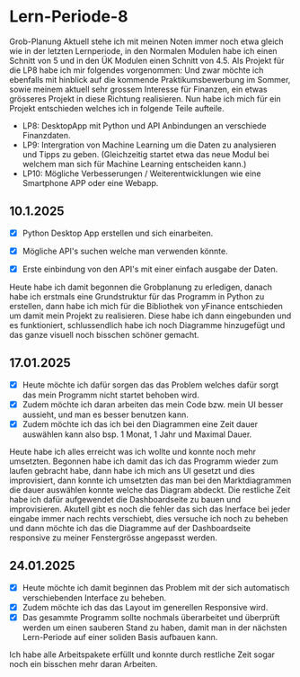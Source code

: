 
# Lern-Periode-8

Grob-Planung
Aktuell stehe ich mit meinen Noten immer noch etwa gleich wie in der letzten Lernperiode, in den Normalen Modulen habe ich einen Schnitt von 5 und in den ÜK Modulen einen Schnitt von 4.5.
Als Projekt für die LP8 habe ich mir folgendes vorgenommen:
Und zwar möchte ich ebenfalls mit hinblick auf die kommende Praktikumsbewerbung im Sommer, sowie meinem aktuell sehr grossem Interesse für Finanzen, ein etwas grösseres Projekt in diese Richtung realisieren.
Nun habe ich mich für ein Projekt entschieden welches ich in folgende Teile aufteile. 

 - LP8: DesktopApp mit Python und API Anbindungen an verschiede Finanzdaten.
- LP9: Intergration von Machine Learning um die Daten zu analysieren und Tipps zu geben. (Gleichzeitig startet etwa das neue Modul bei welchem man sich für Machine Learning entscheiden kann.)
- LP10: Mögliche Verbesserungen / Weiterentwicklungen wie eine Smartphone APP oder eine Webapp.

## 10.1.2025
- [x] Python Desktop App erstellen und sich einarbeiten.
- [x] Mögliche API's suchen welche man verwenden könnte.
- [x] Erste einbindung von den API's mit einer einfach ausgabe der Daten.


Heute habe ich damit begonnen die Grobplanung zu erledigen, danach habe ich erstmals eine Grundstruktur für das Programm in Python zu erstellen, dann habe ich mich für die Bibliothek von yFinance entschieden um damit mein Projekt zu realisieren. Diese habe ich dann eingebunden und es funktioniert, schlussendlich habe ich noch Diagramme hinzugefügt und das ganze visuell noch bisschen schöner gemacht.


## 17.01.2025
- [x] Heute möchte ich dafür sorgen das das Problem welches dafür sorgt das mein Programm nicht startet behoben wird.
- [x] Zudem möchte ich daran arbeiten das mein Code bzw. mein UI besser aussieht, und man es besser benutzen kann.
- [x] Zudem möchte ich das ich bei den Diagrammen eine Zeit dauer auswählen kann also bsp. 1 Monat, 1 Jahr und Maximal Dauer.
      
Heute habe ich alles erreicht was ich wollte und konnte noch mehr umsetzten. Begonnen habe ich damit das ich das Programm wieder zum laufen gebracht habe, dann habe ich mich ans UI gesetzt und dies improvisiert, dann konnte ich umsetzten das man bei den Marktdiagrammen die dauer auswählen konnte welche das Diagram abdeckt. Die restliche Zeit habe ich dafür aufgewendet die Dashboardseite zu bauen und improvisieren. Akutell gibt es noch die fehler das sich das Inerface bei jeder eingabe immer nach rechts verschiebt, dies versuche ich noch zu beheben und dann möchte ich das die Diagramme auf der Dashboardseite responsive zu meiner Fenstergrösse angepasst werden.

## 24.01.2025
- [x] Heute möchte ich damit beginnen das Problem mit der sich automatisch verschiebenden Interface zu beheben.
- [x] Zudem möchte ich das das Layout im generellen Responsive wird.
- [x] Das gesammte Programm sollte nochmals überarbeitet und überprüft werden um einen sauberen Stand zu haben, damit man in der nächsten Lern-Periode auf einer soliden Basis aufbauen kann.

Ich habe alle Arbeitspakete erfüllt und konnte durch restliche Zeit sogar noch ein bisschen mehr daran Arbeiten.
